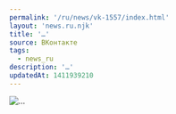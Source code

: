 ```yaml
---
permalink: '/ru/news/vk-1557/index.html'
layout: 'news.ru.njk'
title: '…'
source: ВКонтакте
tags:
  - news_ru
description: '…'
updatedAt: 1411939210
---
```

![…](https://sun9-24.userapi.com/impf/M_2KTa-714AGyunnZPj7skCldKLd-v6F1_FLeA/T4xn0axtmXk.jpg?size=1051x676&quality=96&proxy=1&sign=456d351105834e922ba8b0225feacd7e&c_uniq_tag=xyC7k8FgWpYk4KF_ceRAsxh8WS6Z2RmFR5rYGOSmyB0&type=album)

